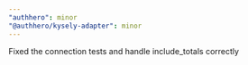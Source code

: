 ```yaml
---
"authhero": minor
"@authhero/kysely-adapter": minor
---
```


Fixed the connection tests and handle include_totals correctly
